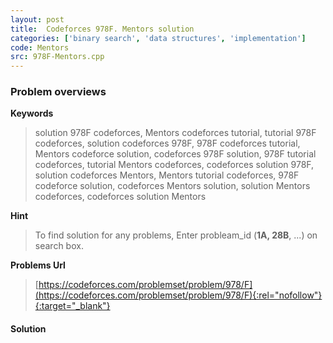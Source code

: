 ```yaml
---
layout: post
title:  Codeforces 978F. Mentors solution
categories: ['binary search', 'data structures', 'implementation']
code: Mentors
src: 978F-Mentors.cpp
---
```

### **Problem overviews**

**Keywords**
> solution 978F codeforces, Mentors codeforces tutorial, tutorial 978F codeforces, solution codeforces 978F, 978F codeforces tutorial, Mentors codeforce solution, codeforces 978F solution, 978F tutorial codeforces, tutorial Mentors codeforces, codeforces solution 978F, solution codeforces Mentors, Mentors tutorial codeforces, 978F codeforce solution, codeforces Mentors solution, solution Mentors codeforces, codeforces solution Mentors

**Hint**
> To find solution for any problems, Enter probleam_id (**1A, 28B**, ...) on search box. 

**Problems Url**
> [https://codeforces.com/problemset/problem/978/F](https://codeforces.com/problemset/problem/978/F){:rel="nofollow"}{:target="_blank"}

#### **Solution**



